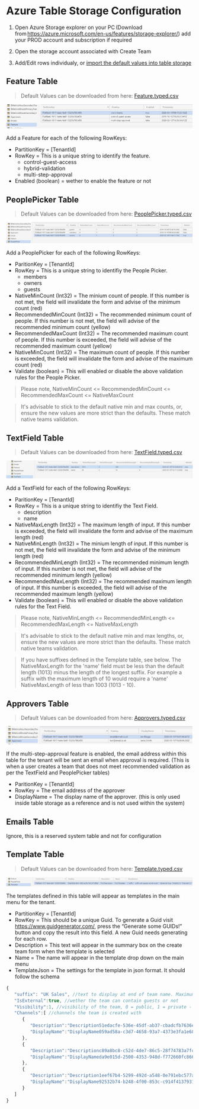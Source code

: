 # Azure Table Storage Configuration

1. Open Azure Storage explorer on your PC (Download from https://azure.microsoft.com/en-us/features/storage-explorer/) add your PROD account and subscription if required

2. Open the storage account associated with Create Team

3. Add/Edit rows individualy, or [import the default values into table storage](ImportDefaultValuesTableStorage.md)

## Feature Table

> Default Values can be downloaded from here: [Feature.typed.csv](images/Feature.typed.csv)

![Feature Table](images/FeatureTableConfiguration.png "Feature Table")

Add a Feature for each of the following RowKeys:

- PartitionKey = [TenantId]
- RowKey = This is a unique string to identify the feature.
  - control-guest-access
  - hybrid-validation
  - multi-step-approval
- Enabled (boolean) = wether to enable the feature or not

## PeoplePicker Table

> Default Values can be downloaded from here: [PeoplePicker.typed.csv](images/PeoplePicker.typed.csv)

![PeoplePicker Table](images/PeoplePickerTableConfiguration.png "PeoplePicker Table")

Add a PeoplePicker for each of the following RowKeys:

- ParitionKey = [TenantId]
- RowKey = This is a unique string to identifiy the People Picker.
  - members
  - owners
  - guests
- NativeMinCount (Int32) = The minium count of people. If this number is not met, the field will invalidate the form and advise of the minimum count (red)
- RecommendedMinCount (Int32) = The recommended minimum count of people. If this number is not met, the field will advise of the recommended minimum count (yellow)
- RecommendedMaxCount (Int32) = The recommended maximum count of people. If this number is exceeded, the field will advise of the recommended maximum count (yellow)
- NativeMinCount (Int32) = The maximum count of people. If this number is exceeded, the field will invalidate the form and advise of the maximum count (red)
- Validate (boolean) = This will enabled or disable the above validation rules for the People Picker.

> Please note, NativeMinCount <= RecommendedMinCount <= RecommendedMaxCount <= NativeMaxCount

> It's advisable to stick to the default native min and max counts, or, ensure the new values are more strict than the defaults. These match native teams validation.

## TextField Table

> Default Values can be downloaded from here: [TextField.typed.csv](images/TextField.typed.csv)

![TextField Table](images/TextFieldTableConfiguration.png "TextField Table")

Add a TextField for each of the following RowKeys:

- ParitionKey = [TenantId]
- RowKey = This is a unique string to identifiy the Text Field.
  - description
  - name
- NativeMaxLength (Int32) = The maximum length of input. If this number is exceeded, the field will invalidate the form and advise of the maximum length (red)
- NativeMinLength (Int32) = The minium length of input. If this number is not met, the field will invalidate the form and advise of the minimum length (red)
- RecommendedMinLength (Int32) = The recommended minimum length of input. If this number is not met, the field will advise of the recommended minimum length (yellow)
- RecommendedMaxLength (Int32) = The recommended maximum length of input. If this number is exceeded, the field will advise of the recommended maximum length (yellow)
- Validate (boolean) = This will enabled or disable the above validation rules for the Text Field.

> Please note, NativeMinLength <= RecommendedMinLength <= RecommendedMaxLength <= NativeMaxLength

> It's advisable to stick to the default native min and max lengths, or, ensure the new values are more strict than the defaults. These match native teams validation.

> If you have suffixes defined in the Template table, see below. The NativeMaxLength for the 'name' field must be less than the default length (1013) minus the length of the longest suffix. For example a suffix with the maximum length of 10 would require a 'name' NativeMaxLength of less than 1003 (1013 - 10).

## Approvers Table

> Default Values can be downloaded from here: [Approvers.typed.csv](images/Approvers.typed.csv)

![Approvers Table](images/ApproversTableConfiguration.png "Approvers Table")

If the multi-step-approval feature is enabled, the email address within this table for the tenant will be sent an email when approval is required. (This is when a user creates a team that does not meet recommended validation as per the TextField and PeoplePicker tables)

- ParitionKey = [TenantId]
- RowKey = The email address of the approver
- DisplayName = The display name of the approver. (this is only used inside table storage as a reference and is not used within the system)

## Emails Table

Ignore, this is a reserved system table and not for configuration

## Template Table

> Default Values can be downloaded from here: [Template.typed.csv](images/Template.typed.csv)

![Template Table](images/TemplateTableConfiguration.png "Template Table")

The templates defined in this table will appear as templates in the main menu for the tenant.

- PartitionKey = [TenantId]
- RowKey = This should be a unique Guid. To generate a Guid visit https://www.guidgenerator.com/, press the “Generate some GUIDs!” button and copy the result into this field. A new Guid needs generating for each row.
- Description = This text will appear in the summary box on the create team form when the template is selected
- Name = The name will appear in the template drop down on the main menu
- TemplateJson = The settings for the template in json format. It should follow the schema

```javascript
{
   "suffix": "UK Sales", //text to display at end of team name. Maximum of 10 characters long
   "IsExternal":true, //wether the team can contain guests or not
   "Visibility":1, //visibility of the team, 0 = public, 1 = private - discoverable, 2 = private - hidden
   "Channels":[ //channels the team is created with
      {
         "Description":"Description51edacfe-536e-45df-ab37-cbadcfb7636e", //description of the channel
         "DisplayName":"DisplayName059ad58a-c3d7-4658-93a7-4373e3fa1e68" //name of the channel
      },
      {
         "Description":"Descriptionc89a8bc8-c52d-4de7-86c5-28f74783a7fd",
         "DisplayName":"DisplayNameda9e015d-2500-4353-948d-f772660fc866"
      },
      {
         "Description":"Description1eef67b4-5299-492d-a548-0e791ebc577a",
         "DisplayName":"DisplayName92532b74-b248-4f00-853c-c914f4137931"
      }
   ]
}
```
